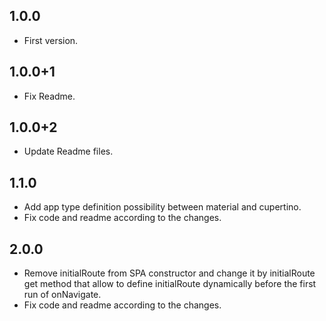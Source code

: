## 1.0.0

- First version.

## 1.0.0+1

- Fix Readme.

## 1.0.0+2

- Update Readme files.

## 1.1.0

- Add app type definition possibility between material and cupertino.
- Fix code and readme according to the changes.

## 2.0.0

- Remove initialRoute from SPA constructor and change it by initialRoute get method that allow to define initialRoute dynamically before the first run of onNavigate.
- Fix code and readme according to the changes.
